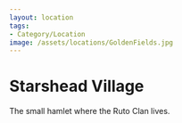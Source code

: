```yaml
---
layout: location
tags:
- Category/Location
image: /assets/locations/GoldenFields.jpg
---
```

# Starshead Village


The small hamlet where the Ruto Clan lives.
